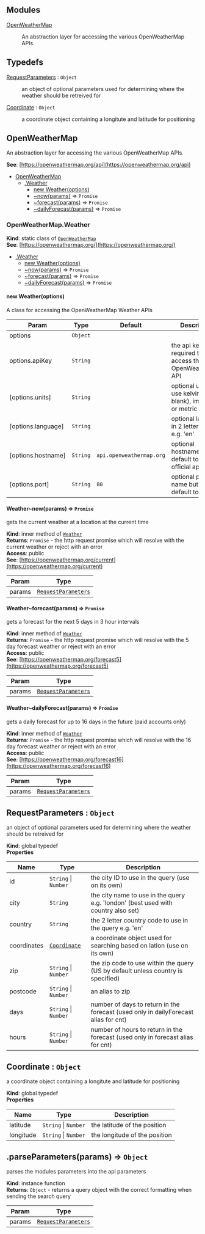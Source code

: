 ## Modules

<dl>
<dt><a href="#module_OpenWeatherMap">OpenWeatherMap</a></dt>
<dd><p>An abstraction layer for accessing the various OpenWeatherMap APIs.</p>
</dd>
</dl>

## Typedefs

<dl>
<dt><a href="#RequestParameters">RequestParameters</a> : <code>Object</code></dt>
<dd><p>an object of optional parameters used for determining where the weather should be retreived for</p>
</dd>
<dt><a href="#Coordinate">Coordinate</a> : <code>Object</code></dt>
<dd><p>a coordinate object containing a longitute and latitude for positioning</p>
</dd>
</dl>

<a name="module_OpenWeatherMap"></a>

## OpenWeatherMap
An abstraction layer for accessing the various OpenWeatherMap APIs.

**See**: [https://openweathermap.org/api](https://openweathermap.org/api)  

* [OpenWeatherMap](#module_OpenWeatherMap)
    * [.Weather](#module_OpenWeatherMap.Weather)
        * [new Weather(options)](#new_module_OpenWeatherMap.Weather_new)
        * [~now(params)](#module_OpenWeatherMap.Weather..now) ⇒ <code>Promise</code>
        * [~forecast(params)](#module_OpenWeatherMap.Weather..forecast) ⇒ <code>Promise</code>
        * [~dailyForecast(params)](#module_OpenWeatherMap.Weather..dailyForecast) ⇒ <code>Promise</code>

<a name="module_OpenWeatherMap.Weather"></a>

### OpenWeatherMap.Weather
**Kind**: static class of [<code>OpenWeatherMap</code>](#module_OpenWeatherMap)  
**See**: [https://openweathermap.org/](https://openweathermap.org/)  

* [.Weather](#module_OpenWeatherMap.Weather)
    * [new Weather(options)](#new_module_OpenWeatherMap.Weather_new)
    * [~now(params)](#module_OpenWeatherMap.Weather..now) ⇒ <code>Promise</code>
    * [~forecast(params)](#module_OpenWeatherMap.Weather..forecast) ⇒ <code>Promise</code>
    * [~dailyForecast(params)](#module_OpenWeatherMap.Weather..dailyForecast) ⇒ <code>Promise</code>

<a name="new_module_OpenWeatherMap.Weather_new"></a>

#### new Weather(options)
A class for accessing the OpenWeatherMap Weather APIs


| Param | Type | Default | Description |
| --- | --- | --- | --- |
| options | <code>Object</code> |  |  |
| options.apiKey | <code>String</code> |  | the api key required to access the OpenWeatherMap API |
| [options.units] | <code>String</code> |  | optional units to use kelvin (leave blank), imperial, or metric |
| [options.language] | <code>String</code> |  | optional language in 2 letter format e.g. 'en' |
| [options.hostname] | <code>String</code> | <code>api.openweathermap.org</code> | optional hostname but will default to the official api url |
| [options.port] | <code>String</code> | <code>80</code> | optional port name but will default to port 80 |

<a name="module_OpenWeatherMap.Weather..now"></a>

#### Weather~now(params) ⇒ <code>Promise</code>
gets the current weather at a location at the current time

**Kind**: inner method of [<code>Weather</code>](#module_OpenWeatherMap.Weather)  
**Returns**: <code>Promise</code> - the http request promise which will resolve with the current weather or reject with an error  
**Access**: public  
**See**: [https://openweathermap.org/current](https://openweathermap.org/current)  

| Param | Type |
| --- | --- |
| params | [<code>RequestParameters</code>](#RequestParameters) | 

<a name="module_OpenWeatherMap.Weather..forecast"></a>

#### Weather~forecast(params) ⇒ <code>Promise</code>
gets a forecast for the next 5 days in 3 hour intervals

**Kind**: inner method of [<code>Weather</code>](#module_OpenWeatherMap.Weather)  
**Returns**: <code>Promise</code> - the http request promise which will resolve with the 5 day forecast weather or reject with an error  
**Access**: public  
**See**: [https://openweathermap.org/forecast5](https://openweathermap.org/forecast5)  

| Param | Type |
| --- | --- |
| params | [<code>RequestParameters</code>](#RequestParameters) | 

<a name="module_OpenWeatherMap.Weather..dailyForecast"></a>

#### Weather~dailyForecast(params) ⇒ <code>Promise</code>
gets a daily forecast for up to 16 days in the future (paid accounts only)

**Kind**: inner method of [<code>Weather</code>](#module_OpenWeatherMap.Weather)  
**Returns**: <code>Promise</code> - the http request promise which will resolve with the 16 day forecast weather or reject with an error  
**Access**: public  
**See**: [https://openweathermap.org/forecast16](https://openweathermap.org/forecast16)  

| Param | Type |
| --- | --- |
| params | [<code>RequestParameters</code>](#RequestParameters) | 

<a name="RequestParameters"></a>

## RequestParameters : <code>Object</code>
an object of optional parameters used for determining where the weather should be retreived for

**Kind**: global typedef  
**Properties**

| Name | Type | Description |
| --- | --- | --- |
| id | <code>String</code> \| <code>Number</code> | the city ID to use in the query (use on its own) |
| city | <code>String</code> | the city name to use in the query e.g. 'london' (best used with country also set) |
| country | <code>String</code> | the 2 letter country code to use in the query e.g. 'en' |
| coordinates | [<code>Coordinate</code>](#Coordinate) | a coordinate object used for searching based on latlon (use on its own) |
| zip | <code>String</code> \| <code>Number</code> | the zip code to use within the query (US by default unless country is specified) |
| postcode | <code>String</code> \| <code>Number</code> | an alias to zip |
| days | <code>String</code> \| <code>Number</code> | number of days to return in the forecast (used only in dailyForecast alias for cnt) |
| hours | <code>String</code> \| <code>Number</code> | number of hours to return in the forecast (used only in forecast alias for cnt) |

<a name="Coordinate"></a>

## Coordinate : <code>Object</code>
a coordinate object containing a longitute and latitude for positioning

**Kind**: global typedef  
**Properties**

| Name | Type | Description |
| --- | --- | --- |
| latitude | <code>String</code> \| <code>Number</code> | the latitude of the position |
| longitude | <code>String</code> \| <code>Number</code> | the longitude of the position |

<a name="parseParameters"></a>

## .parseParameters(params) ⇒ <code>Object</code>
parses the modules parameters into the api parameters

**Kind**: instance function  
**Returns**: <code>Object</code> - returns a query object with the correct formatting when sending the search query  

| Param | Type |
| --- | --- |
| params | [<code>RequestParameters</code>](#RequestParameters) | 

